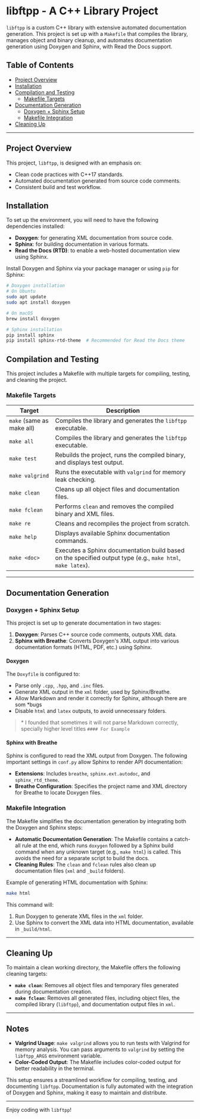 # **libftpp - A C++ Library Project**

`libftpp` is a custom C++ library with extensive automated documentation generation. This project is set up with a `Makefile` that compiles the library, manages object and binary cleanup, and automates documentation generation using Doxygen and Sphinx, with Read the Docs support.

## Table of Contents
- [Project Overview](#project-overview)
- [Installation](#installation)
- [Compilation and Testing](#compilation-and-testing)
  - [Makefile Targets](#makefile-targets)
- [Documentation Generation](#documentation-generation)
  - [Doxygen + Sphinx Setup](#doxygen--sphinx-setup)
  - [Makefile Integration](#makefile-integration)
- [Cleaning Up](#cleaning-up)

---

## Project Overview

This project, `libftpp`, is designed with an emphasis on:
- Clean code practices with C++17 standards.
- Automated documentation generated from source code comments.
- Consistent build and test workflow.

## Installation

To set up the environment, you will need to have the following dependencies installed:
- **Doxygen**: for generating XML documentation from source code.
- **Sphinx**: for building documentation in various formats.
- **Read the Docs (RTD)**: to enable a web-hosted documentation view using Sphinx.

Install Doxygen and Sphinx via your package manager or using `pip` for Sphinx:

```bash
# Doxygen installation
# On Ubuntu
sudo apt update
sudo apt install doxygen

# On macOS
brew install doxygen

# Sphinx installation
pip install sphinx
pip install sphinx-rtd-theme  # Recommended for Read the Docs theme
```

## Compilation and Testing

This project includes a Makefile with multiple targets for compiling, testing, and cleaning the project.

### Makefile Targets

| Target       | Description |
|--------------|-------------|
| `make` (same as make all)   | Compiles the library and generates the `libftpp` executable. |
| `make all`   | Compiles the library and generates the `libftpp` executable. |
| `make test`  | Rebuilds the project, runs the compiled binary, and displays test output. |
| `make valgrind` | Runs the executable with `valgrind` for memory leak checking. |
| `make clean` | Cleans up all object files and documentation files. |
| `make fclean`| Performs `clean` and removes the compiled binary and XML files. |
| `make re`    | Cleans and recompiles the project from scratch. |
| `make help`  | Displays available Sphinx documentation commands. |
| `make <doc>` | Executes a Sphinx documentation build based on the specified output type (e.g., `make html`, `make latex`). |

---

## Documentation Generation

### Doxygen + Sphinx Setup

This project is set up to generate documentation in two stages:
1. **Doxygen**: Parses C++ source code comments, outputs XML data.
2. **Sphinx with Breathe**: Converts Doxygen's XML output into various documentation formats (HTML, PDF, etc.) using Sphinx.

#### Doxygen

The `Doxyfile` is configured to:
- Parse only `.cpp`, `.hpp`, and `.inc` files.
- Generate XML output in the `xml` folder, used by Sphinx/Breathe.
- Allow Markdown and render it correctly for Sphinx, although there are som \*bugs
- Disable `html` and `latex` outputs, to avoid unnecessary folders.

> \* I founded that sometimes it will not parse Markdown correctly, specially higher level titles `#### For Example`

#### Sphinx with Breathe

Sphinx is configured to read the XML output from Doxygen. The following important settings in `conf.py` allow Sphinx to render API documentation:
- **Extensions**: Includes `breathe`, `sphinx.ext.autodoc`, and `sphinx_rtd_theme`.
- **Breathe Configuration**: Specifies the project name and XML directory for Breathe to locate Doxygen files.

### Makefile Integration

The Makefile simplifies the documentation generation by integrating both the Doxygen and Sphinx steps:
- **Automatic Documentation Generation**: The Makefile contains a catch-all rule at the end, which runs `doxygen` followed by a Sphinx build command when any unknown target (e.g., `make html`) is called. This avoids the need for a separate script to build the docs.
- **Cleaning Rules**: The `clean` and `fclean` rules also clean up documentation files (`xml` and `_build` folders).

Example of generating HTML documentation with Sphinx:
```bash
make html
```
This command will:
1. Run Doxygen to generate XML files in the `xml` folder.
2. Use Sphinx to convert the XML data into HTML documentation, available in `_build/html`.

---

## Cleaning Up

To maintain a clean working directory, the Makefile offers the following cleaning targets:
- **`make clean`**: Removes all object files and temporary files generated during documentation creation.
- **`make fclean`**: Removes all generated files, including object files, the compiled library (`libftpp`), and documentation output files in `xml`.

---

## Notes

- **Valgrind Usage**: `make valgrind` allows you to run tests with Valgrind for memory analysis. You can pass arguments to `valgrind` by setting the `libftpp_ARGS` environment variable.
- **Color-Coded Output**: The Makefile includes color-coded output for better readability in the terminal.

This setup ensures a streamlined workflow for compiling, testing, and documenting `libftpp`. Documentation is fully automated with the integration of Doxygen and Sphinx, making it easy to maintain and distribute.

---

Enjoy coding with `libftpp`!